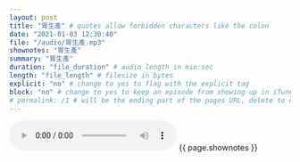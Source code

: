 ```yaml
---
layout: post
title: "胃生產" # quotes allow forbidden characters like the colon
date: "2021-01-03 12:30:40"
file: "/audio/胃生產.mp3"
shownotes: "胃生產"
summary: "胃生產"
duration: "file_duration" # audio length in min:sec
length: "file_length" # filesize in bytes
explicit: "no" # change to yes to flag with the explicit tag
block: "no" # change to yes to keep an episode from showing up in iTunes
# permalink: /1 # will be the ending part of the pages URL, delete to default to the title
---
```


<audio controls>
<source src="{{site.url}}{{site.baseurl}}{{ page.file }}" type="audio/x-mp3">
Your browser does not support the audio element.
</audio>
{{ page.shownotes }}
